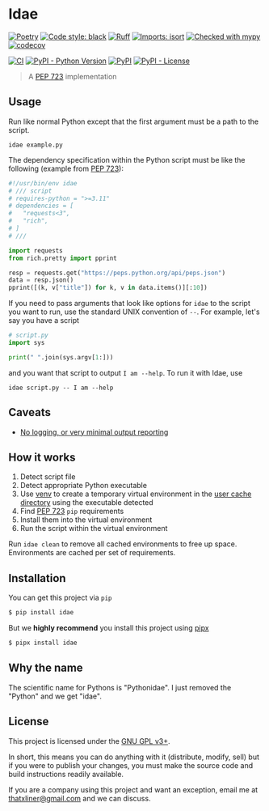 # Idae

[![Poetry](https://img.shields.io/endpoint?url=https://python-poetry.org/badge/v0.json)](https://python-poetry.org/)
[![Code style: black](https://img.shields.io/badge/code%20style-black-000000.svg)](https://github.com/psf/black)
[![Ruff](https://img.shields.io/endpoint?url=https://raw.githubusercontent.com/charliermarsh/ruff/main/assets/badge/v2.json)](https://github.com/astral-sh/ruff)
[![Imports: isort](https://img.shields.io/badge/%20imports-isort-%231674b1?style=flat&labelColor=ef8336)](https://pycqa.github.io/isort/)
[![Checked with mypy](http://www.mypy-lang.org/static/mypy_badge.svg)](http://mypy-lang.org/)
[![codecov](https://codecov.io/gh/ThatXliner/idae/branch/main/graph/badge.svg)](https://codecov.io/gh/ThatXliner/idae)

[![CI](https://github.com/ThatXliner/idae/actions/workflows/ci.yml/badge.svg?branch=main)](https://github.com/ThatXliner/idae/actions/workflows/ci.yml)
[![PyPI - Python Version](https://img.shields.io/pypi/pyversions/idae)](https://pypi.org/project/idae)
[![PyPI](https://img.shields.io/pypi/v/idae)](https://pypi.org/project/idae)
[![PyPI - License](https://img.shields.io/pypi/l/idae)](#license)

> A [PEP 723][] implementation

[PEP 723]: https://peps.python.org/pep-0723/

## Usage

Run like normal Python except that the first argument must be a path to the script.

```
idae example.py
```

The dependency specification within the Python script must be like the following (example from [PEP 723][]):

```python
#!/usr/bin/env idae
# /// script
# requires-python = ">=3.11"
# dependencies = [
#   "requests<3",
#   "rich",
# ]
# ///

import requests
from rich.pretty import pprint

resp = requests.get("https://peps.python.org/api/peps.json")
data = resp.json()
pprint([(k, v["title"]) for k, v in data.items()][:10])
```

If you need to pass arguments that look like options for `idae` to the script you want to run, use the standard UNIX convention of `--`. For example, let's say you have a script

```python
# script.py
import sys

print(" ".join(sys.argv[1:]))
```

and you want that script to output `I am --help`. To run it with Idae, use

```
idae script.py -- I am --help
```

## Caveats

- [No logging, or very minimal output reporting](https://github.com/ThatXliner/idae/issues/10)

## How it works

1. Detect script file
2. Detect appropriate Python executable
3. Use [venv][] to create a temporary virtual environment in the [user cache directory][] using the executable detected
4. Find [PEP 723][] `pip` requirements
5. Install them into the virtual environment
6. Run the script within the virtual environment

Run `idae clean` to remove all cached environments to free up space. Environments are cached per set of requirements.

[venv]: https://docs.python.org/3/library/venv.html
[user cache directory]: https://platformdirs.readthedocs.io/en/latest/api.html#cache-directory

## Installation

You can get this project via `pip`

```bash
$ pip install idae
```

But we **highly recommend** you install this project using [pipx](https://pypa.github.io/pipx/)

```bash
$ pipx install idae
```

## Why the name

The scientific name for Pythons is "Pythonidae". I just removed the "Python" and we get "idae".

## License

This project is licensed under the [GNU GPL v3+](https://github.com/ThatXliner/idae/blob/main/LICENSE.txt).

In short, this means you can do anything with it (distribute, modify, sell) but if you were to publish your changes, you must make the source code and build instructions readily available.

If you are a company using this project and want an exception, email me at [thatxliner@gmail.com](mailto:thatxliner@gmail.com) and we can discuss.
